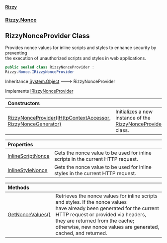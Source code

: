#### [Rizzy](index 'index')
### [Rizzy.Nonce](Rizzy.Nonce 'Rizzy.Nonce')

## RizzyNonceProvider Class

Provides nonce values for inline scripts and styles to enhance security by preventing  
the execution of unauthorized scripts and styles in web applications.

```csharp
public sealed class RizzyNonceProvider :
Rizzy.Nonce.IRizzyNonceProvider
```

Inheritance [System.Object](https://docs.microsoft.com/en-us/dotnet/api/System.Object 'System.Object') &#129106; RizzyNonceProvider

Implements [IRizzyNonceProvider](Rizzy.Nonce.IRizzyNonceProvider 'Rizzy.Nonce.IRizzyNonceProvider')

| Constructors | |
| :--- | :--- |
| [RizzyNonceProvider(IHttpContextAccessor, RizzyNonceGenerator)](Rizzy.Nonce.RizzyNonceProvider.RizzyNonceProvider(Microsoft.AspNetCore.Http.IHttpContextAccessor,Rizzy.Nonce.RizzyNonceGenerator) 'Rizzy.Nonce.RizzyNonceProvider.RizzyNonceProvider(Microsoft.AspNetCore.Http.IHttpContextAccessor, Rizzy.Nonce.RizzyNonceGenerator)') | Initializes a new instance of the [RizzyNonceProvider](Rizzy.Nonce.RizzyNonceProvider 'Rizzy.Nonce.RizzyNonceProvider') class. |

| Properties | |
| :--- | :--- |
| [InlineScriptNonce](Rizzy.Nonce.RizzyNonceProvider.InlineScriptNonce 'Rizzy.Nonce.RizzyNonceProvider.InlineScriptNonce') | Gets the nonce value to be used for inline scripts in the current HTTP request. |
| [InlineStyleNonce](Rizzy.Nonce.RizzyNonceProvider.InlineStyleNonce 'Rizzy.Nonce.RizzyNonceProvider.InlineStyleNonce') | Gets the nonce value to be used for inline styles in the current HTTP request. |

| Methods | |
| :--- | :--- |
| [GetNonceValues()](Rizzy.Nonce.RizzyNonceProvider.GetNonceValues() 'Rizzy.Nonce.RizzyNonceProvider.GetNonceValues()') | Retrieves the nonce values for inline scripts and styles. If the nonce values<br/>have already been generated for the current HTTP request or provided via headers,<br/>they are returned from the cache; otherwise, new nonce values are generated, cached, and returned. |
